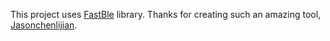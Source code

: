 This project uses [FastBle](https://github.com/Jasonchenlijian/FastBle) library. Thanks for creating such an amazing tool, [Jasonchenlijian](https://github.com/Jasonchenlijian).
